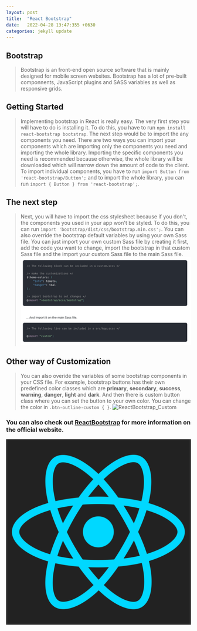 ```yaml
---
layout: post
title:  "React Bootstrap"
date:   2022-04-28 13:47:355 +0630
categories: jekyll update
---
```

## Bootstrap
> Bootstrap is an front-end open source software that is mainly designed for mobile screen websites. Bootstrap has a lot of pre-built componnents, JavaScript plugins and SASS variables as well as responsive grids.   

## Getting Started
> Implementing bootstrap in React is really easy. The very first step you will have to do is installing it. To do this, you have to run `npm install react-bootstrap bootstrap`. The next step would be to import the any components you need. There are two ways you can import your components which are importing only the components you need and importing the whole library. Importing the specific components you need is recommended because otherwise, the whole library will be downloaded which will narrow down the amount of code to the client. To import individual components, you have to run `import Button from 'react-bootstrap/Button';` and to import the whole library, you can run `import { Button } from 'react-bootstrap';`.  

## The next step
> Next, you will have to import the css stylesheet because if you don't, the components you used in your app won't be styled. To do this, you can run `import 'bootstrap/dist/css/bootstrap.min.css';`. You can also override the bootstrap default variables by using your own Sass file. You can just import your own custom Sass file by creating it first, add the code you want to change, import the bootstrap in that custom Sass file and the import your custom Sass file to the main Sass file. 
![ReactBootstrap_Scss](/assets/images/ReactBootstrap_Scss.png "React Bootstrap Scss")

## Other way of Customization
> You can also overide the variables of some bootstrap components in your CSS file. For example, bootstrap buttons has their own predefined color classes which are **primary**, **secondary**, **success**, **warning**, **danger**, **light** and **dark**. And then there is custom button class where you can set the button to your own color. You can change the color in `.btn-outline-custom { }`. 
![ReactBootstrap_Custom](/assets/images/ReactBoostrap_Custom.png "ReactBootstrap Custom")

### You can also check out [ReactBootstrap][ReactBootstrap] for more information on the official website.
![React_logo](/assets/images/React_logo.png "logo")


[ReactBootstrap]: https://react-bootstrap.netlify.app/